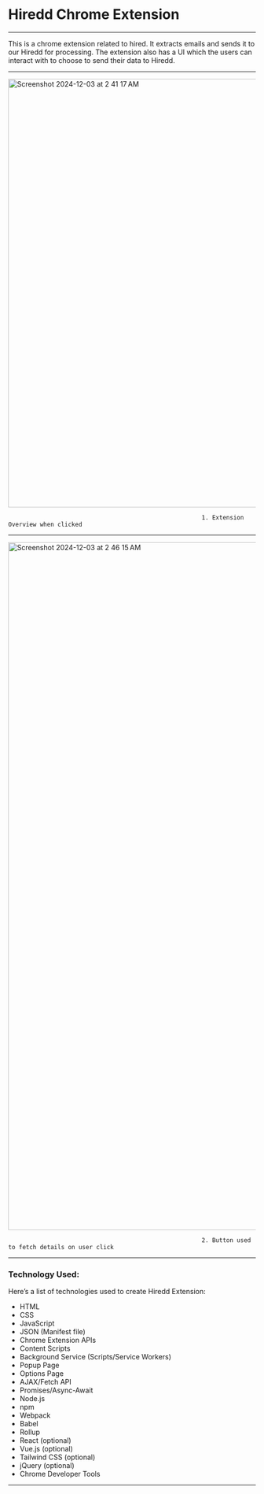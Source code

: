 # Hiredd Chrome Extension

___________________________________________________________________________________

This is a chrome extension related to hired. It extracts emails and sends it to our Hiredd for processing. The extension also has a UI which the users can interact with to choose to send their data to Hiredd.


___________________________________________________________________________________

<img width="871" alt="Screenshot 2024-12-03 at 2 41 17 AM" src="https://github.com/user-attachments/assets/77fdb8c5-fd37-4589-81dd-0476dc6cbb56">

                                                           1. Extension Overview when clicked

___________________________________________________________________________________
                                                            
<img width="1398" alt="Screenshot 2024-12-03 at 2 46 15 AM" src="https://github.com/user-attachments/assets/ca12aea5-7585-4833-8268-709a51a80b54">
                                                          
                                                           2. Button used to fetch details on user click

___________________________________________________________________________________

### **Technology Used:**

Here’s a list of technologies used to create Hiredd Extension:

- HTML
- CSS
- JavaScript
- JSON (Manifest file)
- Chrome Extension APIs
- Content Scripts
- Background Service (Scripts/Service Workers)
- Popup Page
- Options Page
- AJAX/Fetch API
- Promises/Async-Await
- Node.js
- npm
- Webpack
- Babel
- Rollup
- React (optional)
- Vue.js (optional)
- Tailwind CSS (optional)
- jQuery (optional)
- Chrome Developer Tools

________________________________________________________________________________
